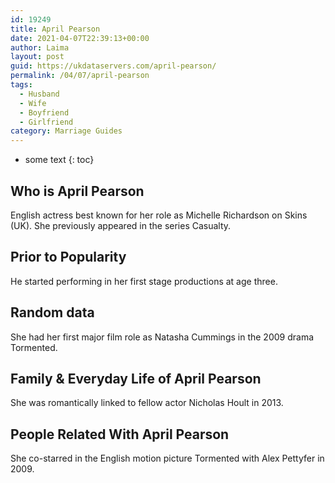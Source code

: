 ```yaml
---
id: 19249
title: April Pearson
date: 2021-04-07T22:39:13+00:00
author: Laima
layout: post
guid: https://ukdataservers.com/april-pearson/
permalink: /04/07/april-pearson
tags:
  - Husband
  - Wife
  - Boyfriend
  - Girlfriend
category: Marriage Guides
---
```


* some text
{: toc}


## Who is April Pearson
                  
                  
                  
English actress best known for her role as Michelle Richardson on Skins (UK). She previously appeared in the series Casualty. 
                  
              
            
              
            
                
                
                
## Prior to Popularity
                  
                  
                  
He started performing in her first stage productions at age three.
                  
              
            
              
            
                
                
                
## Random data
                  
                  
                  
She had her first major film role as Natasha Cummings in the 2009 drama Tormented.
                  
              
            
              
            
                
                
                
## Family & Everyday Life of April Pearson
                  
                  
                  
She was romantically linked to fellow actor Nicholas Hoult in 2013.
                  
              
            
              
            
                
                
                
## People Related With April Pearson
                  
                  
                  
She co-starred in the English motion picture Tormented with Alex Pettyfer in 2009.
                  
              
            
              
            
                
              
            
              
              
            
            
              
            
          
          
          